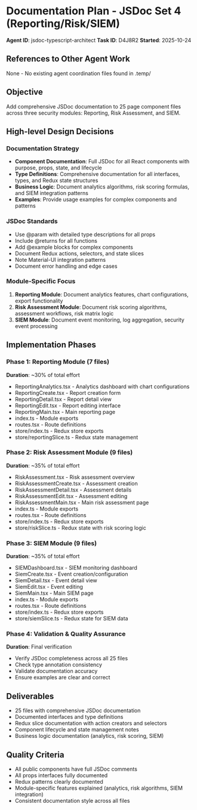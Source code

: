 # Documentation Plan - JSDoc Set 4 (Reporting/Risk/SIEM)
**Agent ID**: jsdoc-typescript-architect
**Task ID**: D4J8R2
**Started**: 2025-10-24

## References to Other Agent Work
None - No existing agent coordination files found in .temp/

## Objective
Add comprehensive JSDoc documentation to 25 page component files across three security modules: Reporting, Risk Assessment, and SIEM.

## High-level Design Decisions

### Documentation Strategy
- **Component Documentation**: Full JSDoc for all React components with purpose, props, state, and lifecycle
- **Type Definitions**: Comprehensive documentation for all interfaces, types, and Redux state structures
- **Business Logic**: Document analytics algorithms, risk scoring formulas, and SIEM integration patterns
- **Examples**: Provide usage examples for complex components and patterns

### JSDoc Standards
- Use @param with detailed type descriptions for all props
- Include @returns for all functions
- Add @example blocks for complex components
- Document Redux actions, selectors, and state slices
- Note Material-UI integration patterns
- Document error handling and edge cases

### Module-Specific Focus
1. **Reporting Module**: Document analytics features, chart configurations, export functionality
2. **Risk Assessment Module**: Document risk scoring algorithms, assessment workflows, risk matrix logic
3. **SIEM Module**: Document event monitoring, log aggregation, security event processing

## Implementation Phases

### Phase 1: Reporting Module (7 files)
**Duration**: ~30% of total effort
- ReportingAnalytics.tsx - Analytics dashboard with chart configurations
- ReportingCreate.tsx - Report creation form
- ReportingDetail.tsx - Report detail view
- ReportingEdit.tsx - Report editing interface
- ReportingMain.tsx - Main reporting page
- index.ts - Module exports
- routes.tsx - Route definitions
- store/index.ts - Redux store exports
- store/reportingSlice.ts - Redux state management

### Phase 2: Risk Assessment Module (9 files)
**Duration**: ~35% of total effort
- RiskAssessment.tsx - Risk assessment overview
- RiskAssessmentCreate.tsx - Assessment creation
- RiskAssessmentDetail.tsx - Assessment details
- RiskAssessmentEdit.tsx - Assessment editing
- RiskAssessmentMain.tsx - Main risk assessment page
- index.ts - Module exports
- routes.tsx - Route definitions
- store/index.ts - Redux store exports
- store/riskSlice.ts - Redux state with risk scoring logic

### Phase 3: SIEM Module (9 files)
**Duration**: ~35% of total effort
- SIEMDashboard.tsx - SIEM monitoring dashboard
- SiemCreate.tsx - Event creation/configuration
- SiemDetail.tsx - Event detail view
- SiemEdit.tsx - Event editing
- SiemMain.tsx - Main SIEM page
- index.ts - Module exports
- routes.tsx - Route definitions
- store/index.ts - Redux store exports
- store/siemSlice.ts - Redux state for SIEM data

### Phase 4: Validation & Quality Assurance
**Duration**: Final verification
- Verify JSDoc completeness across all 25 files
- Check type annotation consistency
- Validate documentation accuracy
- Ensure examples are clear and correct

## Deliverables
- 25 files with comprehensive JSDoc documentation
- Documented interfaces and type definitions
- Redux slice documentation with action creators and selectors
- Component lifecycle and state management notes
- Business logic documentation (analytics, risk scoring, SIEM)

## Quality Criteria
- All public components have full JSDoc comments
- All props interfaces fully documented
- Redux patterns clearly documented
- Module-specific features explained (analytics, risk algorithms, SIEM integration)
- Consistent documentation style across all files
